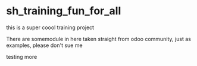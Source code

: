 # sh_training_fun_for_all
this is a super coool training project 

There are somemodule in here taken straight from odoo community, just as examples, please don't sue me

testing more
